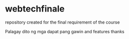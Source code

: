 # webtechfinale
repository created for the final requirement of the course

Palagay dito ng mga dapat pang gawin and features thanks
